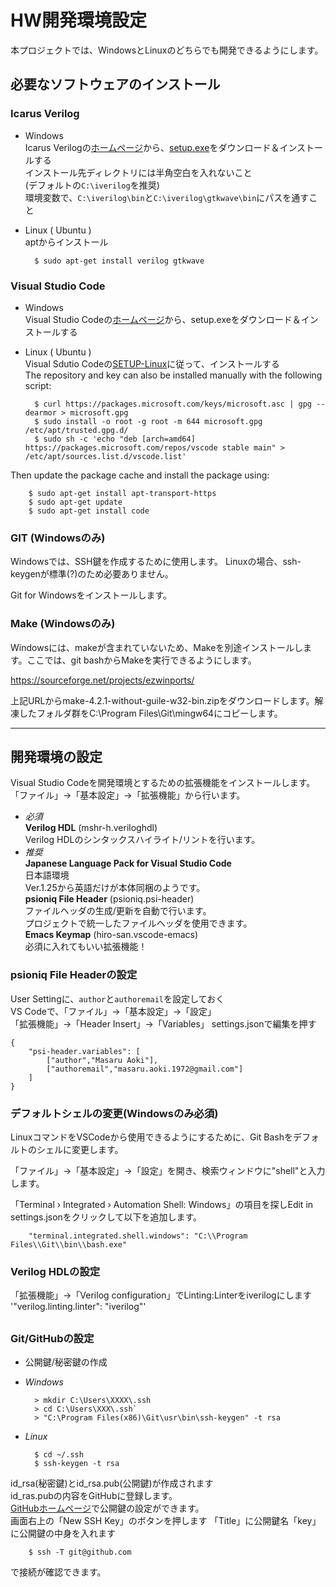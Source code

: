 # HW開発環境設定
本プロジェクトでは、WindowsとLinuxのどちらでも開発できるようにします。

## 必要なソフトウェアのインストール
### Icarus Verilog
* Windows  
Icarus Verilogの[ホームページ](http://bleyer.org/icarus/ "Icarus Verilog")から、[setup.exe](http://bleyer.org/icarus/iverilog-10.1.1-x64_setup.exe "iverilog-10.1.1-x64_setup.exe")をダウンロード＆インストールする  
インストール先ディレクトリには半角空白を入れないこと  
(デフォルトの`C:\iverilog`を推奨)  
環境変数で、`C:\iverilog\bin`と`C:\iverilog\gtkwave\bin`にパスを通すこと

* Linux ( Ubuntu )  
aptからインストール  

        $ sudo apt-get install verilog gtkwave  

### Visual Studio Code
* Windows  
Visual Studio Codeの[ホームページ](https://code.visualstudio.com/ "VS Code")から、setup.exeをダウンロード＆インストールする  

* Linux ( Ubuntu )  
Visual Sdutio Codeの[SETUP-Linux](https://code.visualstudio.com/docs/setup/linux "SETUP-Linux")に従って、インストールする  
The repository and key can also be installed manually with the following script:  

        $ curl https://packages.microsoft.com/keys/microsoft.asc | gpg --dearmor > microsoft.gpg
        $ sudo install -o root -g root -m 644 microsoft.gpg /etc/apt/trusted.gpg.d/
        $ sudo sh -c 'echo "deb [arch=amd64] https://packages.microsoft.com/repos/vscode stable main" > /etc/apt/sources.list.d/vscode.list'
Then update the package cache and install the package using:  

        $ sudo apt-get install apt-transport-https
        $ sudo apt-get update
        $ sudo apt-get install code


### GIT (Windowsのみ)
Windowsでは、SSH鍵を作成するために使用します。
Linuxの場合、ssh-keygenが標準(?)のため必要ありません。

Git for Windowsをインストールします。

### Make (Windowsのみ)
Windowsには、makeが含まれていないため、Makeを別途インストールします。ここでは、git bashからMakeを実行できるようにします。

https://sourceforge.net/projects/ezwinports/

上記URLからmake-4.2.1-without-guile-w32-bin.zipをダウンロードします。解凍したフォルダ群をC:\Program Files\Git\mingw64にコピーします。

---
## 開発環境の設定
Visual Studio Codeを開発環境とするための拡張機能をインストールします。  
「ファイル」→「基本設定」→「拡張機能」から行います。  
* *必須*  
**Verilog HDL**  (mshr-h.veriloghdl)  
Verilog HDLのシンタックスハイライト/リントを行います。
* *推奨*  
**Japanese Language Pack for Visual Studio Code**  
日本語環境  
Ver.1.25から英語だけが本体同梱のようです。  
**psioniq File Header**  (psioniq.psi-header)  
ファイルヘッダの生成/更新を自動で行います。  
プロジェクトで統一したファイルヘッダを使用できます。  
**Emacs Keymap** (hiro-san.vscode-emacs)  
必須に入れてもいい拡張機能！

### psioniq File Headerの設定  
User Settingに、`author`と`authoremail`を設定しておく  
VS Codeで、「ファイル」→「基本設定」→「設定」  
「拡張機能」→「Header Insert」→「Variables」 settings.jsonで編集を押す  

    {
        "psi-header.variables": [
            ["author","Masaru Aoki"],
            ["authoremail","masaru.aoki.1972@gmail.com"]
        ]
    }
### デフォルトシェルの変更(Windowsのみ必須)
LinuxコマンドをVSCodeから使用できるようにするために、Git Bashをデフォルトのシェルに変更します。

「ファイル」→「基本設定」→「設定」を開き、検索ウィンドウに"shell"と入力します。

「Terminal › Integrated › Automation Shell: Windows」の項目を探しEdit in settings.jsonをクリックして以下を追加します。

        "terminal.integrated.shell.windows": "C:\\Program Files\\Git\\bin\\bash.exe"

### Verilog HDLの設定  
「拡張機能」→「Verilog configuration」でLinting:Linterをiverilogにします  
'"verilog.linting.linter": "iverilog"'  
## 

### Git/GitHubの設定 ###
* 公開鍵/秘密鍵の作成  
* *Windows*  

        > mkdir C:\Users\XXXX\.ssh
        > cd C:\Users\XXX\.ssh`
        > "C:\Program Files(x86)\Git\usr\bin\ssh-keygen" -t rsa 
* *Linux*  

        $ cd ~/.ssh
        $ ssh-keygen -t rsa

id_rsa(秘密鍵)とid_rsa.pub(公開鍵)が作成されます  
id_ras.pubの内容をGitHubに登録します。  
[GitHubホームページ](https://github.com/settings/ssh "GitHub")で公開鍵の設定ができます。  
画面右上の「New SSH Key」のボタンを押します
「Title」に公開鍵名「key」に公開鍵の中身を入れます  

        $ ssh -T git@github.com
で接続が確認できます。
